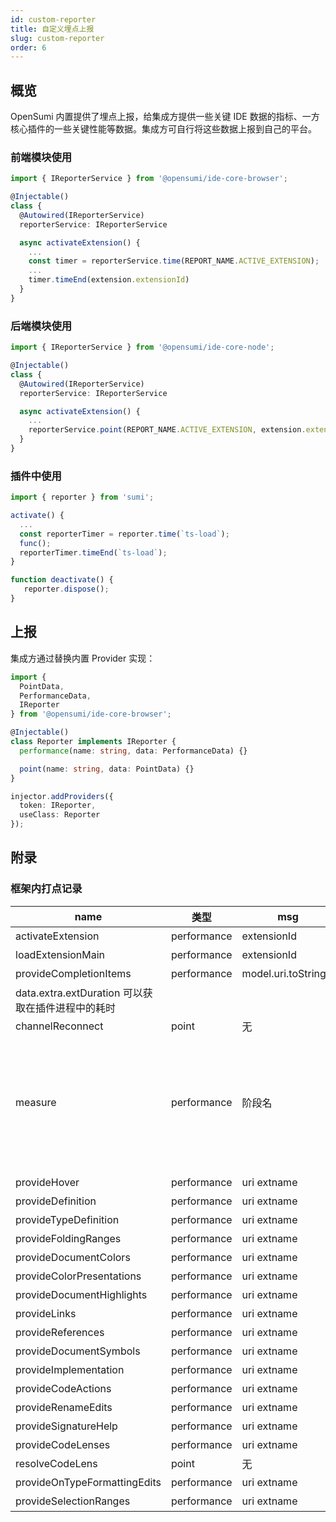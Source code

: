```yaml
---
id: custom-reporter
title: 自定义埋点上报
slug: custom-reporter
order: 6
---
```


## 概览

OpenSumi 内置提供了埋点上报，给集成方提供一些关键 IDE 数据的指标、一方核心插件的一些关键性能等数据。集成方可自行将这些数据上报到自己的平台。

### 前端模块使用

```typescript
import { IReporterService } from '@opensumi/ide-core-browser';

@Injectable()
class {
  @Autowired(IReporterService)
  reporterService: IReporterService

  async activateExtension() {
    ...
    const timer = reporterService.time(REPORT_NAME.ACTIVE_EXTENSION);
    ...
    timer.timeEnd(extension.extensionId)
  }
}
```

### 后端模块使用

```typescript
import { IReporterService } from '@opensumi/ide-core-node';

@Injectable()
class {
  @Autowired(IReporterService)
  reporterService: IReporterService

  async activateExtension() {
    ...
    reporterService.point(REPORT_NAME.ACTIVE_EXTENSION, extension.extensionId);
  }
}
```

### 插件中使用

```typescript
import { reporter } from 'sumi';

activate() {
  ...
  const reporterTimer = reporter.time(`ts-load`);
  func();
  reporterTimer.timeEnd(`ts-load`);
}

function deactivate() {
   reporter.dispose();
}
```

## 上报

集成方通过替换内置 Provider 实现：

```typescript
import {
  PointData,
  PerformanceData,
  IReporter
} from '@opensumi/ide-core-browser';

@Injectable()
class Reporter implements IReporter {
  performance(name: string, data: PerformanceData) {}

  point(name: string, data: PointData) {}
}

injector.addProviders({
  token: IReporter,
  useClass: Reporter
});
```

## 附录

### 框架内打点记录

| name                                              | 类型        | msg                  | 备注                                                                                                                                                                                                                                                                                                                                    |
| ------------------------------------------------- | ----------- | -------------------- | --------------------------------------------------------------------------------------------------------------------------------------------------------------------------------------------------------------------------------------------------------------------------------------------------------------------------------------- |
| activateExtension                                 | performance | extensionId          | 插件激活时间埋点                                                                                                                                                                                                                                                                                                                        |
| loadExtensionMain                                 | performance | extensionId          | 加载插件 main js 时间埋点                                                                                                                                                                                                                                                                                                               |
| provideCompletionItems                            | performance | model.uri.toString() | 获取 completion 时间埋点                                                                                                                                                                                                                                                                                                                |
| data.extra.extDuration 可以获取在插件进程中的耗时 |
| channelReconnect                                  | point       | 无                   | 重连埋点                                                                                                                                                                                                                                                                                                                                |
| measure                                           | performance | 阶段名               | 启动各个阶段生命周期执行的时间，其中 msg 格式主要包括：1. 各模块生命周期时长: ${ModuleConstructName}.(initialize &#124; onStart &#124; onDidStart) 2. 所有模块生命周期时长：Contributions.(initialize &#124; onStart &#124; start)3. 框架状态ready耗时：Framework.ready 4. 各个类内方法执行的时长：${ClassConstructName}.\${methodName} |
|                                                   |
| provideHover                                      | performance | uri extname          | 调用耗时埋点                                                                                                                                                                                                                                                                                                                            |
| provideDefinition                                 | performance | uri extname          | 调用耗时埋点                                                                                                                                                                                                                                                                                                                            |
| provideTypeDefinition                             | performance | uri extname          | 调用耗时埋点                                                                                                                                                                                                                                                                                                                            |
| provideFoldingRanges                              | performance | uri extname          | 调用耗时埋点                                                                                                                                                                                                                                                                                                                            |
| provideDocumentColors                             | performance | uri extname          | 调用耗时埋点                                                                                                                                                                                                                                                                                                                            |
| provideColorPresentations                         | performance | uri extname          | 调用耗时埋点                                                                                                                                                                                                                                                                                                                            |
| provideDocumentHighlights                         | performance | uri extname          | 调用耗时埋点                                                                                                                                                                                                                                                                                                                            |
| provideLinks                                      | performance | uri extname          | 调用耗时埋点                                                                                                                                                                                                                                                                                                                            |
| provideReferences                                 | performance | uri extname          | 调用耗时埋点                                                                                                                                                                                                                                                                                                                            |
| provideDocumentSymbols                            | performance | uri extname          | 调用耗时埋点                                                                                                                                                                                                                                                                                                                            |
| provideImplementation                             | performance | uri extname          | 调用耗时埋点                                                                                                                                                                                                                                                                                                                            |
| provideCodeActions                                | performance | uri extname          | 调用耗时埋点                                                                                                                                                                                                                                                                                                                            |
| provideRenameEdits                                | performance | uri extname          | 调用耗时埋点                                                                                                                                                                                                                                                                                                                            |
| provideSignatureHelp                              | performance | uri extname          | 调用耗时埋点                                                                                                                                                                                                                                                                                                                            |
| provideCodeLenses                                 | performance | uri extname          | 调用耗时埋点                                                                                                                                                                                                                                                                                                                            |
| resolveCodeLens                                   | point       | 无                   | 调用次数                                                                                                                                                                                                                                                                                                                                |
| provideOnTypeFormattingEdits                      | performance | uri extname          | 调用耗时埋点                                                                                                                                                                                                                                                                                                                            |
| provideSelectionRanges                            | performance | uri extname          | 调用耗时埋点                                                                                                                                                                                                                                                                                                                            |
